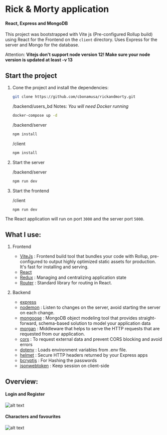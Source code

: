 # Rick & Morty application 
####  React, Express and MongoDB

This project was bootstrapped with Vite js (Pre-configured Rollup build) using React for the Frontend on the `client` directory. 
Uses Express for the server and Mongo for the database.

Attention: **Vitejs don't support node version 12! Make sure your node version is updated at least -v 13**

## Start the project

1. Cone the project and install the dependencies:

   ```bash
   git clone https://github.com/cbonamusa/rickandmorty.git
   ```

   /backend/users_bd  Notes: *You will need Docker running*
   ```bash
   docker-compose up -d
   ```

   /backend/server
   ```bash
   npm install
   ```

   /client
   ```bash
   npm install
   ```

2. Start the server
   
   /backend/server
   ```bash
   npm run dev
   ```

3. Start the frontend
   
   /client
   ```bash
   npm run dev
   ```
The React application will run on port `3000` and the server port `5000`.

## What I use: 

1. Frontend
   * [ViteJs](https://vitejs.dev/) : Frontend build tool that bundles your code with Rollup, pre-configured to output highly optimized static assets for production. It's fast for installing and serving.
   * [React](https://facebook.github.io/react/) 
   * [Redux](https://redux.js.org/) : Managing and centralizing application state
   * [Router](https://reactrouter.com/) : Standard library for routing in React.



2. Backend
   * [express](https://expressjs.com/) 
   * [nodemon](https://www.npmjs.com/package/nodemon) : Listen to changes on the server, avoid starting the server on each change.
   * [mongoose](https://mongoosejs.com/) : MongoDB object modeling tool that provides straight-forward, schema-based solution to model your application data
   * [morgan](https://mongoosejs.com/) : Middleware that helps to serve the HTTP requests that are requested from our application.
   * [cors](https://reactrouter.com/) : To request external data and prevent CORS blocking and avoid errors
   * [dotenv](https://www.npmjs.com/package/dotenv) : Loads environment variables from .env file.
   * [helmet](https://www.npmjs.com/package/helmet) : Secure HTTP headers returned by your Express apps
   * [bcryptjs](https://www.npmjs.com/package/bcryptjs) : For Hashing the passwords 
   * [jsonwebtoken](https://www.npmjs.com/package/jsonwebtoken) : Keep session on client-side



## Overview:
   #### Login and Register 
   ![alt text](https://github.com/cbonamusa/rickandmorty/blob/master/client/public/overview2.png?raw=true)

   #### Characters and favourites
   ![alt text](https://github.com/cbonamusa/rickandmorty/blob/master/client/public/overview.png?raw=true)
